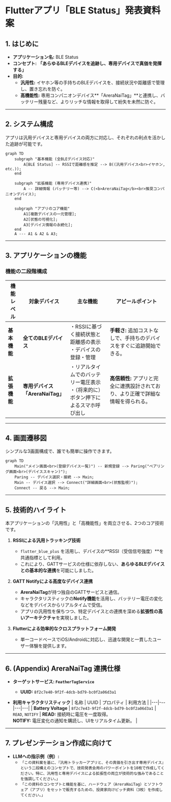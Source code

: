 # Flutterアプリ「BLE Status」発表資料案

## 1. はじめに

- **アプリケーション名:** BLE Status
- **コンセプト:** **「あらゆるBLEデバイスを追跡し、専用デバイスで真価を発揮する」**
- **目的:**
    - **汎用性:** イヤホン等の手持ちのBLEデバイスを、接続状況や距離感で管理し、置き忘れを防ぐ。
    - **高機能性:** 専用コンパニオンデバイス**「AreraNaiTag」**と連携し、バッテリー残量など、よりリッチな情報を取得して紛失を未然に防ぐ。

---

## 2. システム構成

アプリは汎用デバイスと専用デバイスの両方に対応し、それぞれの利点を活かした追跡が可能です。

```mermaid
graph TD
    subgraph "基本機能 (全BLEデバイス対応)"
        A[BLE Status] -- RSSIで距離感を推定 --> B((汎用デバイス<br>イヤホン, etc.));
    end

    subgraph "拡張機能 (専用デバイス連携)"
        A -- 詳細情報 (バッテリー等) --> C(<b>AreraNaiTag</b><br>推奨コンパニオンデバイス);
    end

    subgraph "アプリのコア機能"
        A1[複数デバイスの一元管理];
        A2[状態の可視化];
        A3[デバイス情報の永続化];
    end
    A --- A1 & A2 & A3;
```

---

## 3. アプリケーションの機能

### 機能の二段階構成

| 機能レベル | 対象デバイス | 主な機能 | アピールポイント |
|---|---|---|---|
| **基本機能** | **全てのBLEデバイス** | ・RSSIに基づく接続状態と距離感の表示<br>・デバイスの登録・管理 | **手軽さ:** 追加コストなしで、手持ちのデバイスをすぐに追跡開始できる。 |
| **拡張機能** | **専用デバイス<br>「AreraNaiTag」** | ・リアルタイムでのバッテリー電圧表示<br>・（将来的に）ボタン押下によるスマホ呼び出し | **高信頼性:** アプリと完全に連携設計されており、より正確で詳細な情報を得られる。 |

---

## 4. 画面遷移図

シンプルな3画面構成で、誰でも簡単に操作できます。

```mermaid
graph TD
    Main("メイン画面<br>(登録デバイス一覧)") -- 新規登録 --> Paring("ペアリング画面<br>(デバイススキャン)");
    Paring -- デバイス選択・接続 --> Main;
    Main -- デバイス選択 --> Connect("詳細画面<br>(状態監視)");
    Connect -- 戻る --> Main;
```

---

## 5. 技術的ハイライト

本アプリケーションの「汎用性」と「高機能性」を両立させる、2つのコア技術です。

1.  **RSSIによる汎用トラッキング技術**
    - `flutter_blue_plus` を活用し、デバイスの**RSSI（受信信号強度）**を共通指標として利用。
    - これにより、GATTサービスの仕様に依存しない、**あらゆるBLEデバイスとの基本的な連携**を可能にしました。

2.  **GATT Notifyによる高度なデバイス連携**
    - **AreraNaiTag**が持つ独自のGATTサービスと通信。
    - キャラクタリスティックの**Notify機能**を活用し、バッテリー電圧の変化などをデバイスからリアルタイムで受信。
    - アプリの汎用性を保ちつつ、特定デバイスとの連携を深める**拡張性の高いアーキテクチャ**を実現しました。

3.  **Flutterによる効率的なクロスプラットフォーム開発**
    - 単一コードベースでiOS/Androidに対応し、迅速な開発と一貫したユーザー体験を提供します。

---

## 6. (Appendix) AreraNaiTag 連携仕様

- **ターゲットサービス: `FeatherTagService`**
  - **UUID:** `8f2c7e40-9f2f-4dcb-bd79-bc0f2a06d3a1`

- **利用キャラクタリスティック**
| 名称 | UUID | プロパティ | 利用方法 |
|---|---|---|---|
| **Battery Voltage** | `8f2c7e43-9f2f-4dcb-bd79-bc0f2a06d3a1` | `READ`, `NOTIFY` | **READ:** 接続時に電圧を一度取得。<br>**NOTIFY:** 電圧変化の通知を購読し、UIをリアルタイム更新。 |

---

## 7. プレゼンテーション作成に向けて

- **LLMへの指示例（例）:**
  - `「この資料案を基に、『汎用トラッカーアプリと、その真価を引き出す専用デバイス』という二段構えのコンセプトで、技術発表会用のパワーポイントを10枚で作成してください。特に、汎用性と専用デバイスによる拡張性の両立が技術的な強みであることを強調してください。」`
  - `「この資料のコンセプトと機能を基に、ハードウェア（AreraNaiTag）とソフトウェア（アプリ）をセットで販売するための、投資家向けピッチ資料（3枚）を作成してください。」`